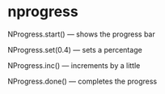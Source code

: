 # nprogress

NProgress.start() — shows the progress bar

NProgress.set(0.4) — sets a percentage

NProgress.inc() — increments by a little

NProgress.done() — completes the progress 